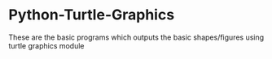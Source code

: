 # Python-Turtle-Graphics
These are the basic programs which outputs the basic shapes/figures using turtle graphics module
